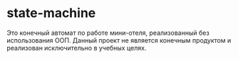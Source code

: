 # state-machine
Это конечный автомат по работе мини-отеля, реализованный без использования ООП. Данный проект не является конечным продуктом и реализован исключительно в учебных целях. 
